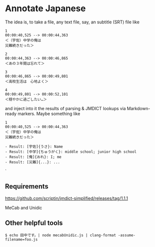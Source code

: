 # Annotate Japanese

The idea is, to take a file, any text file, say, an subtitle (SRT) file like
```
1
00:00:40,525 --> 00:00:44,363
＜（宇佐）中学の俺は
災難続きだった＞

2
00:00:44,363 --> 00:00:46,865
＜あの３年間は忘れて＞

3
00:00:46,865 --> 00:00:49,801
＜高校生活は　心地よく＞

4
00:00:49,801 --> 00:00:52,101
＜穏やかに過ごしたい…＞
```
and inject into it the results of parsing & JMDICT lookups via Markdown-ready markers. Maybe something like
```
1
00:00:40,525 --> 00:00:44,363
＜（宇佐）中学の俺は
災難続きだった＞

- Result: [宇佐]{うさ}: Name
- Result: [中学]{ちゅうがく}: middle school; junior high school
- Result: [俺]{おれ}: I; me
- Result: [災難]{...}: ...
```

`

## Requirements

https://github.com/scriptin/jmdict-simplified/releases/tag/1.1.1

MeCab and Unidic

## Other helpful tools

`$ echo 田中です。| node mecabUnidic.js | clang-format -assume-filename=foo.js`